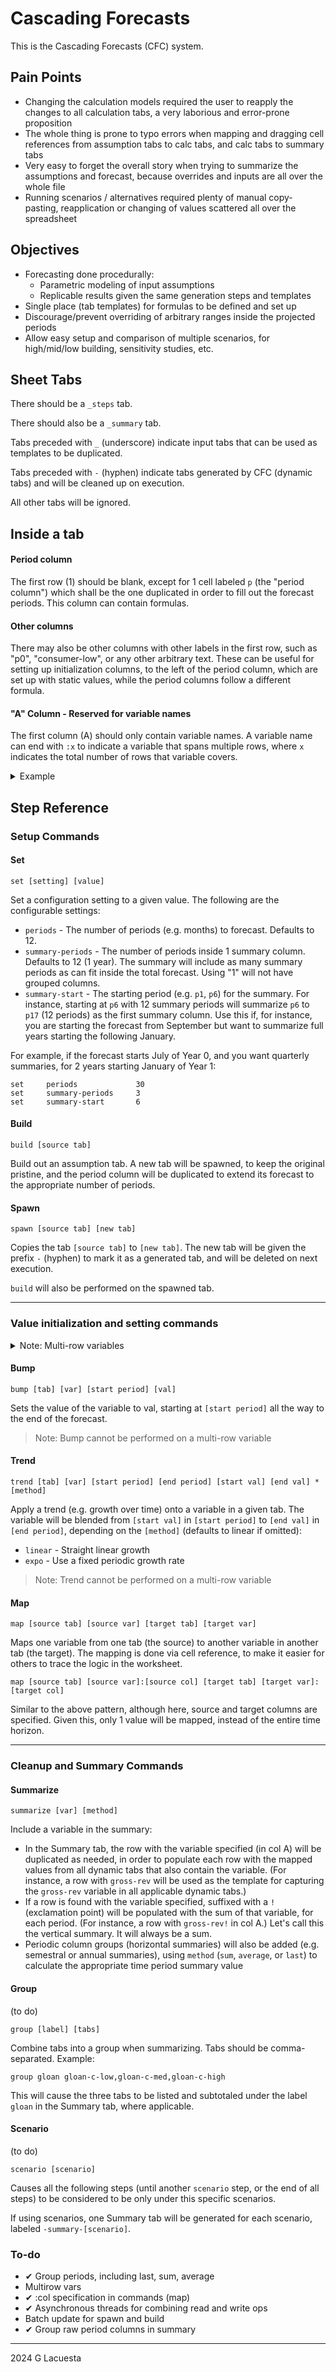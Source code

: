 # Cascading Forecasts

This is the Cascading Forecasts (CFC) system.

## Pain Points

- Changing the calculation models required the user to reapply the changes to all calculation tabs, a very laborious and error-prone proposition
- The whole thing is prone to typo errors when mapping and dragging cell references from assumption tabs to calc tabs, and calc tabs to summary tabs
- Very easy to forget the overall story when trying to summarize the assumptions and forecast, because overrides and inputs are all over the whole file
- Running scenarios / alternatives required plenty of manual copy-pasting, reapplication or changing of values scattered all over the spreadsheet

## Objectives

- Forecasting done procedurally:
    - Parametric modeling of input assumptions
    - Replicable results given the same generation steps and templates
- Single place (tab templates) for formulas to be defined and set up
- Discourage/prevent overriding of arbitrary ranges inside the projected periods
- Allow easy setup and comparison of multiple scenarios, for high/mid/low building, sensitivity studies, etc.

## Sheet Tabs

There should be a `_steps` tab.

There should also be a `_summary` tab.

Tabs preceded with `_` (underscore) indicate input tabs that can be used as templates to be duplicated.

Tabs preceded with `-` (hyphen) indicate tabs generated by CFC (dynamic tabs) and will be cleaned up on execution.

All other tabs will be ignored.

## Inside a tab

#### Period column
The first row (1) should be blank, except for 1 cell labeled `p` (the "period column") which shall be the one duplicated in order to fill out the forecast periods. This column can contain formulas.

#### Other columns
There may also be other columns with other labels in the first row, such as "p0", "consumer-low", or any other arbitrary text. These can be useful for setting up initialization columns, to the left of the period column, which are set up with static values, while the period columns follow a different formula.

#### "A" Column - Reserved for variable names
The first column (A) should only contain variable names. A variable name can end with `:x` to indicate a variable that spans multiple rows, where `x` indicates the total number of rows that variable covers.

<details>
<summary>Example</summary>

#### Tab `_members`

        A           B           C           D           E
    1                           p0          p
    2   members     Members     1000        =C2+100
    3   mem_fee     Fee/member              100
    4   fees        Total Fees              =D2*D3

#### Tab `_assumptions`

        A           B           C           D           E
    1               scenario1   scenario2
    2   start_mems  1000        1500

> In the above example, `members:p0` can be initialized to other values via a `map assumptions start_mems:scenario1 members members:p0` command, and each period afterwards (`p1` onwards) will increment this by 100, given the formula in D2.

> The `mem_fee` variable, meanwhile, can be trended over time via `trend members mem_fee p1 p12 100 200 linear` to increase the membership fee each month.
</details>

## Step Reference

### Setup Commands

#### Set
`set [setting] [value]`

Set a configuration setting to a given value. The following are the configurable
 settings:

- `periods` - The number of periods (e.g. months) to forecast. Defaults to 12.
- `summary-periods` - The number of periods inside 1 summary column. Defaults to 12 (1 year). The summary will include as many summary periods as can fit inside the total forecast. Using "1" will not have grouped columns.
- `summary-start` - The starting period (e.g. `p1`, `p6`) for the summary. For instance, starting at `p6` with 12 summary periods will summarize `p6` to `p17` (12 periods) as the first summary column. Use this if, for instance, you are starting the forecast from September but want to summarize full years starting the following January.

For example, if the forecast starts July of Year 0, and you want quarterly summaries, for 2 years starting January of Year 1:

    set     periods             30
    set     summary-periods     3
    set     summary-start       6

#### Build
`build [source tab]`

Build out an assumption tab. A new tab will be spawned, to keep the original pristine, and the period column will be duplicated to extend its forecast to the appropriate number of periods.

#### Spawn
`spawn [source tab] [new tab]`

Copies the tab `[source tab]` to `[new tab]`. The new tab will be given the prefix `-` (hyphen) to mark it as a generated tab, and will be deleted on next execution.

`build` will also be performed on the spawned tab.

---

### Value initialization and setting commands

<details>
<summary>Note: Multi-row variables</summary>
&nbsp;

> If a variable in the tab follows the pattern `var_name|n` where *n* is a number, this indicates that the variable is to be treated as a stack of *n* values. Thus, the `bump`, `trend`, and `map` commands will operate on all *n* rows of that variable.

        A           B           C           D           E
    1                           p0          p
    2   members     Members     1000        =C2+100
    3   age_grps|4  18-30       40%         =D$2*$C3
    4               31-40       30%         =D$2*$C4
    5               41-50       20%         =D$2*$C5
    6               51+         10%         =D$2*$C6
    7               Txns/mo
    8   age_txns|4  18-30                   4.2
    9               31-40                   3.7
    10              41-50                   3.1
    11              51+                     2.8
    12              Total txns              =SUMPRODUCT(D3:D6,D8:D11)

>In the example above, referencing `age_grps` will apply to rows 3-6, and `age_txns` will apply to rows 8-11.

</details>

#### Bump
`bump [tab] [var] [start period] [val]`

Sets the value of the variable to val, starting at `[start period]` all the way to the end of the forecast.

> Note: Bump cannot be performed on a multi-row variable

#### Trend
`trend [tab] [var] [start period] [end period] [start val] [end val] *[method]`

Apply a trend (e.g. growth over time) onto a variable in a given tab. The variable will be blended from `[start val]` in `[start period]` to `[end val]` in `[end period]`, depending on the `[method]` (defaults to linear if omitted):
- `linear` - Straight linear growth
- `expo` - Use a fixed periodic growth rate

> Note: Trend cannot be performed on a multi-row variable

#### Map
`map [source tab] [source var] [target tab] [target var]`

Maps one variable from one tab (the source) to another variable in another tab (the target). The mapping is done via cell reference, to make it easier for others to trace the logic in the worksheet.

`map [source tab] [source var]:[source col] [target tab] [target var]:[target col]`

Similar to the above pattern, although here, source and target columns are specified. Given this, only 1 value will be mapped, instead of the entire time horizon.

---

### Cleanup and Summary Commands

#### Summarize

`summarize [var] [method]`

Include a variable in the summary:
* In the Summary tab, the row with the variable specified (in col A) will be duplicated as needed, in order to populate each row with the mapped values from all dynamic tabs that also contain the variable. (For instance, a row with `gross-rev` will be used as the template for capturing the `gross-rev` variable in all applicable dynamic tabs.)
* If a row is found with the variable specified, suffixed with a `!` (exclamation point) will be populated with the sum of that variable, for each period. (For instance, a row with `gross-rev!` in col A.) Let's call this the vertical summary. It will always be a sum.
* Periodic column groups (horizontal summaries) will also be added (e.g. semestral or annual summaries), using `method` (`sum`, `average`, or `last`) to calculate the appropriate time period summary value

#### Group

(to do)

`group [label] [tabs]`

Combine tabs into a group when summarizing. Tabs should be comma-separated. Example:

    group gloan gloan-c-low,gloan-c-med,gloan-c-high

This will cause the three tabs to be listed and subtotaled under the label `gloan` in the Summary tab, where applicable.

#### Scenario

(to do)

`scenario [scenario]`

Causes all the following steps (until another `scenario` step, or the end of all steps) to be considered to be only under this specific scenarios.

If using scenarios, one Summary tab will be generated for each scenario, labeled `-summary-[scenario]`.

### To-do

- ✔ Group periods, including last, sum, average
- Multirow vars
- ✔ :col specification in commands (map)
- ✔ Asynchronous threads for combining read and write ops
- Batch update for spawn and build
- ✔ Group raw period columns in summary

---
2024 G Lacuesta